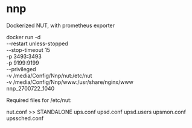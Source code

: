 # nnp
Dockerized NUT, with prometheus exporter

docker run -d\
 --restart unless-stopped\
 --stop-timeout 15\
 -p 3493:3493\
 -p 9199:9199\
 --privileged\
 -v /media/Config/Nnp/nut:/etc/nut\
 -v /media/Config/Nnp/www:/usr/share/nginx/www\
 nnp_2700722_1040

Required files for /etc/nut: 

nut.conf >> STANDALONE
ups.conf 
upsd.conf
upsd.users
upsmon.conf
upssched.conf
